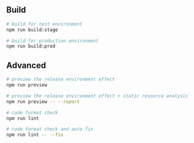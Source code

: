 <!--
 * @Author: your name
 * @Date: 2020-01-11 13:33:35
 * @LastEditTime: 2020-01-12 17:24:45
 * @LastEditors: your name
 * @Description: In User Settings Edit
 * @FilePath: \intelligent-community\README.md
 -->


## Build

```bash
# build for test environment
npm run build:stage

# build for production environment
npm run build:prod
```

## Advanced

```bash
# preview the release environment effect
npm run preview

# preview the release environment effect + static resource analysis
npm run preview -- --report

# code format check
npm run lint

# code format check and auto fix
npm run lint -- --fix
```

